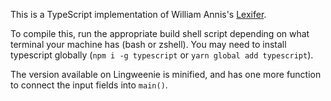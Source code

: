 This is a TypeScript implementation of William Annis's
[Lexifer](https://github.com/wmannis/lexifer).

To compile this, run the appropriate build shell script depending on what terminal your machine has
(bash or zshell). You may need to install typescript globally (`npm i -g typescript` or
`yarn global add typescript`).

The version available on Lingweenie is minified, and has one more function to connect the input
fields into `main()`.